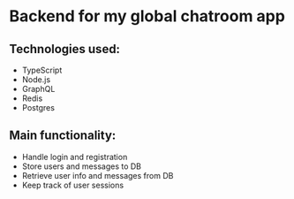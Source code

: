 # Backend for my global chatroom app

## Technologies used:

- TypeScript
- Node.js
- GraphQL
- Redis
- Postgres

## Main functionality:

- Handle login and registration
- Store users and messages to DB
- Retrieve user info and messages from DB
- Keep track of user sessions
